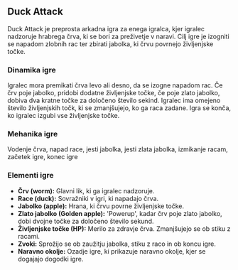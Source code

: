 ## Duck Attack

Duck Attack je preprosta arkadna igra za enega igralca, kjer igralec nadzoruje hrabrega črva, ki se bori za preživetje v naravi. Cilj igre je izogniti se napadom zlobnih rac ter zbirati jabolka, ki črvu povrnejo življenjske točke.

### Dinamika igre

Igralec mora premikati črva levo ali desno, da se izogne napadom rac. Če črv poje jabolko, pridobi dodatne življenjske točke, če poje zlato jabolko, dobiva dva kratne točke za določeno število sekind. Igralec ima omejeno število življenjskih točk, ki se zmanjšujejo, ko ga raca zadane. Igra se konča, ko igralec izgubi vse življenjske točke.

### Mehanika igre

Vodenje črva, napad race, jesti jabolka, jesti zlata jabolka, izmikanje racam, začetek igre, konec igre

### Elementi igre

- **Črv (worm):** Glavni lik, ki ga igralec nadzoruje.
- **Race (duck):** Sovražniki v igri, ki napadajo črva.
- **Jabolko (apple):** Hrana, ki črvu povrne življenjske točke.
- **Zlato jabolko (Golden apple):** 'Powerup', kadar črv poje zlato jabolko, dobi dvojne točke za določeno število sekund.
- **Življenjske točke (HP):** Merilo za zdravje črva. Zmanjšujejo se ob stiku z racami.
- **Zvoki:** Sprožijo se ob zaužitju jabolka, stiku z raco in ob koncu igre.
- **Naravno okolje:** Ozadje igre, ki prikazuje naravno okolje, kjer se dogajajo dogodki igre.
